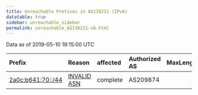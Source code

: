 ```yaml
---
title: Unreachable Prefixes in AS138211 (IPv6)
datatable: true
sidebar: unreachable_sidebar
permalink: unreachable_AS138211-v6.html
---
```


Data as of 2019-05-10 19:15:00 UTC


<div class="datatable-begin"></div>

| Prefix                                                       | Reason                                                                                                    | affected   | Authorized AS   |   MaxLength | Anchor                                         |   unreachable /48s |
|:-------------------------------------------------------------|:----------------------------------------------------------------------------------------------------------|:-----------|:----------------|------------:|:-----------------------------------------------|-------------------:|
| [2a0c:b641:70::/44](https://stat.ripe.net/2a0c:b641:70::/44) | [INVALID ASN](https://rpki-validator.ripe.net/announcement-preview?asn=AS138211&prefix=2a0c:b641:70::/44) | complete   | AS209874        |          48 | [RIPE](unreachable_RIPE_NCC_RPKI_Root-v6.html) |                 16 |

<div class="datatable-end"></div>